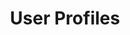 ---
title: User Profiles
excerpt: ''
deprecated: false
hidden: false
metadata:
  title: ''
  description: ''
  robots: index
next:
  description: ''
---